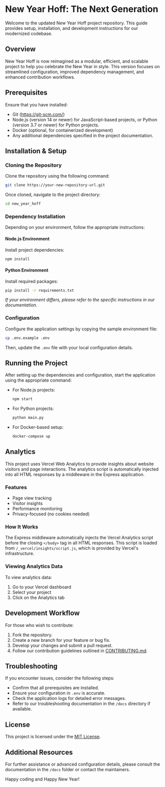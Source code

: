# New Year Hoff: The Next Generation

Welcome to the updated New Year Hoff project repository. This guide provides setup, installation, and development instructions for our modernized codebase.

## Overview

New Year Hoff is now reimagined as a modular, efficient, and scalable project to help you celebrate the New Year in style. This version focuses on streamlined configuration, improved dependency management, and enhanced contribution workflows.

## Prerequisites

Ensure that you have installed:
- Git (https://git-scm.com/)
- Node.js (version 14 or newer) for JavaScript-based projects, or Python (version 3.7 or newer) for Python projects.
- Docker (optional, for containerized development)
- Any additional dependencies specified in the project documentation.

## Installation & Setup

### Cloning the Repository

Clone the repository using the following command:

```sh
git clone https://your-new-repository-url.git
```

Once cloned, navigate to the project directory:

```sh
cd new_year_hoff
```

### Dependency Installation

Depending on your environment, follow the appropriate instructions:

#### Node.js Environment

Install project dependencies:

```sh
npm install
```

#### Python Environment

Install required packages:

```sh
pip install -r requirements.txt
```

*If your environment differs, please refer to the specific instructions in our documentation.*

### Configuration

Configure the application settings by copying the sample environment file:

```sh
cp .env.example .env
```

Then, update the `.env` file with your local configuration details.

## Running the Project

After setting up the dependencies and configuration, start the application using the appropriate command:

- For Node.js projects:

  ```sh
  npm start
  ```

- For Python projects:

  ```sh
  python main.py
  ```

- For Docker-based setup:

  ```sh
  docker-compose up
  ```

## Analytics

This project uses Vercel Web Analytics to provide insights about website visitors and page interactions. The analytics script is automatically injected into all HTML responses by a middleware in the Express application.

### Features
- Page view tracking
- Visitor insights
- Performance monitoring
- Privacy-focused (no cookies needed)

### How It Works
The Express middleware automatically injects the Vercel Analytics script before the closing `</body>` tag in all HTML responses. This script is loaded from `/_vercel/insights/script.js`, which is provided by Vercel's infrastructure.

### Viewing Analytics Data
To view analytics data:
1. Go to your Vercel dashboard
2. Select your project
3. Click on the Analytics tab

## Development Workflow

For those who wish to contribute:

1. Fork the repository.
2. Create a new branch for your feature or bug fix.
3. Develop your changes and submit a pull request.
4. Follow our contribution guidelines outlined in [CONTRIBUTING.md](CONTRIBUTING.md).

## Troubleshooting

If you encounter issues, consider the following steps:

- Confirm that all prerequisites are installed.
- Ensure your configuration in `.env` is accurate.
- Check the application logs for detailed error messages.
- Refer to our troubleshooting documentation in the `/docs` directory if available.

## License

This project is licensed under the [MIT License](LICENSE).

## Additional Resources

For further assistance or advanced configuration details, please consult the documentation in the `/docs` folder or contact the maintainers.

Happy coding and Happy New Year! 